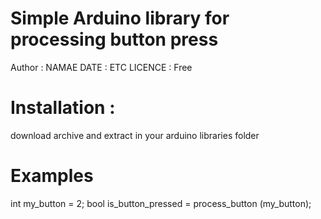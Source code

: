 Simple Arduino library for processing button press
===================================================
Author  : NAMAE
DATE    : ETC
LICENCE : Free


Installation    : 
=============
download archive and extract in your arduino libraries folder

Examples
=========
int my_button = 2;
bool is_button_pressed = process_button (my_button);